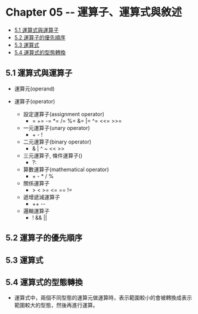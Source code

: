 # Chapter 05 -- 運算子、運算式與敘述 #

* [5.1 運算式與運算子](#51-運算式與運算子)
* [5.2 運算子的優先順序](#52-運算子的優先順序)
* [5.3 運算式](#53-運算式)
* [5.4 運算式的型態轉換](#54-運算式的型態轉換)

## 5.1 運算式與運算子 ##

* 運算元(operand)

* 運算子(operator)
  * 設定運算子(assignment operator)
    * = += -= *= /= %= &= |= ^= <<= >>=
  * 一元運算子(unary operator)
    * \+ - !
  * 二元運算子(binary operator)
    * & | ^ ~ << >>
  * 三元運算子, 條件運算子()
    * ?:
  * 算數運算子(mathematical operator)
    * \+ - * / %
  * 關係運算子
    * \> < >= <= == !=
  * 遞增遞減運算子
    * ++ --
  * 邏輯運算子
    * ! && ||

## 5.2 運算子的優先順序 ##

## 5.3 運算式 ##

## 5.4 運算式的型態轉換 ##

* 運算式中，兩個不同型態的運算元做運算時，表示範圍較小的會被轉換成表示範圍較大的型態，然後再進行運算。
